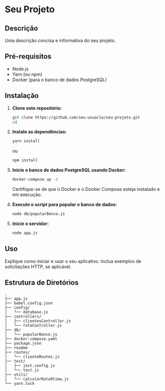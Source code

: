 # Seu Projeto

## Descrição

Uma descrição concisa e informativa do seu projeto.

## Pré-requisitos

- Node.js
- Yarn (ou npm)
- Docker (para o banco de dados PostgreSQL)

## Instalação

1. **Clone este repositório:**

    ```bash
    git clone https://github.com/seu-usuario/seu-projeto.git
    cd 
    ```

2. **Instale as dependências:**

    ```bash
    yarn install
    ```

    ou

    ```bash
    npm install
    ```

3. **Inicie o banco de dados PostgreSQL usando Docker:**

    ```bash
    docker-compose up -d
    ```
   Certifique-se de que o Docker e o Docker Compose esteja instalado e em execução.

4. **Execute o script para popular o banco de dados:**

    ```bash
    node db/popularBanco.js
    ```
5. **Inicie o servidor:**

    ```bash
    node app.js
    ```
## Uso

Explique como iniciar e usar o seu aplicativo. Inclua exemplos de solicitações HTTP, se aplicável.

## Estrutura de Diretórios

```plaintext
.
├── app.js
├── babel.config.json
├── config/
│   └── database.js
├── controllers/
│   ├── clientesController.js
│   └── rotaController.js
├── db/
│   └── popularBanco.js
├── docker-compose.yaml
├── package.json
├── readme
├── routes/
│   └── clienteRoutes.js
├── test/
│   ├── jest.config.js
│   └── test.js
├── utils/
│   └── calcularRotaOtima.js
└── yarn.lock
